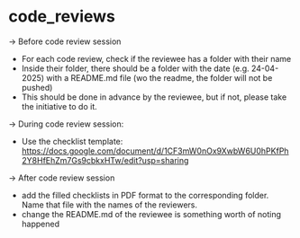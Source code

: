 # code_reviews

-> Before code review session
* For each code review, check if the reviewee has a folder with their name
* Inside their folder, there should be a folder with the date (e.g. 24-04-2025) with a README.md file (wo the readme, the folder will not be pushed)
* This should be done in advance by the reviewee, but if not, please take the initiative to do it.

-> During code review session:
* Use the checklist template: https://docs.google.com/document/d/1CF3mW0nOx9XwbW6U0hPKfPh2Y8HfEhZm7Gs9cbkxHTw/edit?usp=sharing

-> After code review session
* add the filled checklists in PDF format to the corresponding folder. Name that file with the names of the reviewers.
* change the README.md of the reviewee is something worth of noting happened 
 
